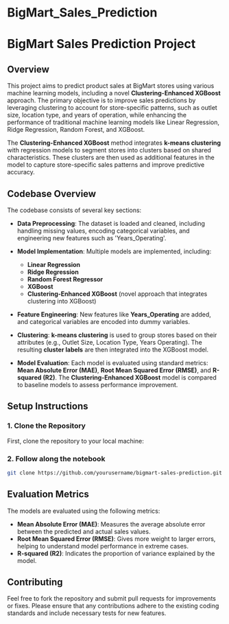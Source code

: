 # BigMart_Sales_Prediction


# **BigMart Sales Prediction Project**

## **Overview**
This project aims to predict product sales at BigMart stores using various machine learning models, including a novel **Clustering-Enhanced XGBoost** approach. The primary objective is to improve sales predictions by leveraging clustering to account for store-specific patterns, such as outlet size, location type, and years of operation, while enhancing the performance of traditional machine learning models like Linear Regression, Ridge Regression, Random Forest, and XGBoost.

The **Clustering-Enhanced XGBoost** method integrates **k-means clustering** with regression models to segment stores into clusters based on shared characteristics. These clusters are then used as additional features in the model to capture store-specific sales patterns and improve predictive accuracy.

## **Codebase Overview**
The codebase consists of several key sections:

- **Data Preprocessing**: The dataset is loaded and cleaned, including handling missing values, encoding categorical variables, and engineering new features such as 'Years_Operating'.
  
- **Model Implementation**: Multiple models are implemented, including:
  - **Linear Regression**
  - **Ridge Regression**
  - **Random Forest Regressor**
  - **XGBoost** 
  - **Clustering-Enhanced XGBoost** (novel approach that integrates clustering into XGBoost)

- **Feature Engineering**: New features like **Years_Operating** are added, and categorical variables are encoded into dummy variables.

- **Clustering**: **k-means clustering** is used to group stores based on their attributes (e.g., Outlet Size, Location Type, Years Operating). The resulting **cluster labels** are then integrated into the XGBoost model.

- **Model Evaluation**: Each model is evaluated using standard metrics: **Mean Absolute Error (MAE)**, **Root Mean Squared Error (RMSE)**, and **R-squared (R2)**. The **Clustering-Enhanced XGBoost** model is compared to baseline models to assess performance improvement.

## **Setup Instructions**

### **1. Clone the Repository**
First, clone the repository to your local machine:

### **2. Follow along the notebook**

```bash
git clone https://github.com/yourusername/bigmart-sales-prediction.git
```

## **Evaluation Metrics**
The models are evaluated using the following metrics:
- **Mean Absolute Error (MAE)**: Measures the average absolute error between the predicted and actual sales values.
- **Root Mean Squared Error (RMSE)**: Gives more weight to larger errors, helping to understand model performance in extreme cases.
- **R-squared (R2)**: Indicates the proportion of variance explained by the model.

## **Contributing**
Feel free to fork the repository and submit pull requests for improvements or fixes. Please ensure that any contributions adhere to the existing coding standards and include necessary tests for new features.

